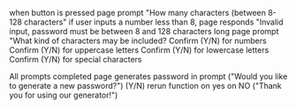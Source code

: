 when button is pressed
    page prompt "How many characters (between 8-128 characters"
        if user inputs a number less than 8, page responds "Invalid input, password must be between 8 and 128 characters long
    page prompt "What kind of characters may be included? 
    Confirm (Y/N) for numbers
    Confirm (Y/N) for uppercase letters
    Confirm (Y/N) for lowercase letters
    Confirm (Y/N) for special characters

All prompts completed
    page generates password in prompt
("Would you like to generate a new password?")
(Y/N)
rerun function on yes
on NO ("Thank you for using our generator!")
